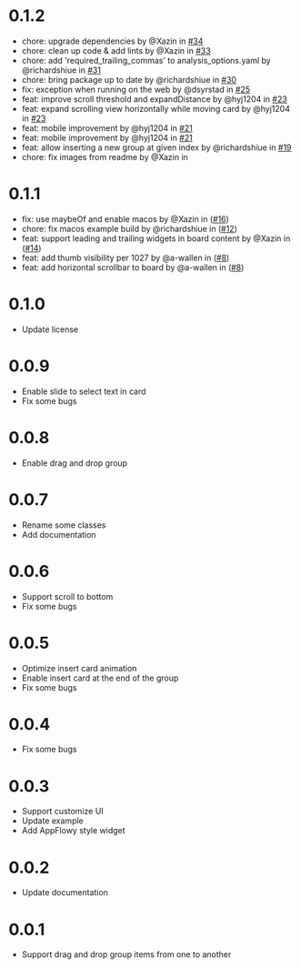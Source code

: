 # 0.1.2

- chore: upgrade dependencies by @Xazin in [#34](https://github.com/AppFlowy-IO/appflowy-board/pull/34)
- chore: clean up code & add lints by @Xazin in [#33](https://github.com/AppFlowy-IO/appflowy-board/pull/33)
- chore: add 'required_trailing_commas' to analysis_options.yaml by @richardshiue in [#31](https://github.com/AppFlowy-IO/appflowy-board/pull/31)
- chore: bring package up to date by @richardshiue in [#30](https://github.com/AppFlowy-IO/appflowy-board/pull/30)
- fix: exception when running on the web by @dsyrstad in [#25](https://github.com/AppFlowy-IO/appflowy-board/pull/25)
- feat: improve scroll threshold and expandDistance by @hyj1204 in [#23](https://github.com/AppFlowy-IO/appflowy-board/pull/23)
- feat: expand scrolling view horizontally while moving card by @hyj1204 in [#23](https://github.com/AppFlowy-IO/appflowy-board/pull/23)
- feat: mobile improvement by @hyj1204 in [#21](https://github.com/AppFlowy-IO/appflowy-board/pull/21)
- feat: mobile improvement by @hyj1204 in [#21](https://github.com/AppFlowy-IO/appflowy-board/pull/21)
- feat: allow inserting a new group at given index by @richardshiue in [#19](https://github.com/AppFlowy-IO/appflowy-board/pull/19)
- chore: fix images from readme by @Xazin in []()

# 0.1.1

- fix: use maybeOf and enable macos by @Xazin in ([#16](https://github.com/AppFlowy-IO/appflowy-board/pull/16))
- chore: fix macos example build by @richardshiue in ([#12](https://github.com/AppFlowy-IO/appflowy-board/pull/12))
- feat: support leading and trailing widgets in board content by @Xazin in ([#14](https://github.com/AppFlowy-IO/appflowy-board/pull/14))
- feat: add thumb visibility per 1027 by @a-wallen in ([#8](https://github.com/AppFlowy-IO/appflowy-board/pull/8))
- feat: add horizontal scrollbar to board by @a-wallen in ([#8](https://github.com/AppFlowy-IO/appflowy-board/pull/8))

# 0.1.0

- Update license

# 0.0.9

- Enable slide to select text in card
- Fix some bugs

# 0.0.8

- Enable drag and drop group

# 0.0.7

- Rename some classes
- Add documentation

# 0.0.6

- Support scroll to bottom
- Fix some bugs

# 0.0.5

- Optimize insert card animation
- Enable insert card at the end of the group
- Fix some bugs

# 0.0.4

- Fix some bugs

# 0.0.3

- Support customize UI
- Update example
- Add AppFlowy style widget

# 0.0.2

- Update documentation

# 0.0.1

- Support drag and drop group items from one to another
